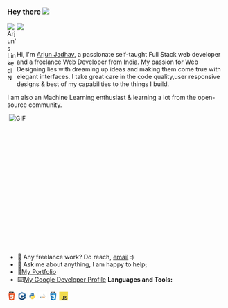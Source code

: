 ### Hey there <img src="https://media.giphy.com/media/hvRJCLFzcasrR4ia7z/giphy.gif" width="25px">
<a href="https://www.linkedin.com/in/kunajun">
  <img align="left" alt="Arjun's LinkedIN" width="22px" src="https://raw.githubusercontent.com/peterthehan/peterthehan/master/assets/linkedin.svg" />
</a>  
<a href="https://www.instagram.com/arjun_kj25">
  <img align="left" alt="" width="22px" src="https://raw.githubusercontent.com/peterthehan/peterthehan/master/assets/facebook.svg" />
</a>
 

![](https://visitor-badge.glitch.me/badge?page_id=arjundhav.arjundhav)

<br> 

Hi, I'm [Arjun Jadhav](https://arjunaj.me/), a passionate self-taught Full Stack web developer and a freelance Web Developer from India. My passion for Web Designing lies with dreaming up ideas and making them come true with elegant interfaces. I take great care in the code quality,user responsive designs & best of my capabilities to the things I build.

I am also an Machine Learning enthusiast & learning a lot from the open-source community.


  <img align="right" alt="GIF" src="https://github.com/abhisheknaiidu/abhisheknaiidu/blob/master/code.gif?raw=true" width="500" height="320" />
  
- 💼 Any freelance work? Do reach, [email](mailto:arjundhav@gmail.com) :)
- 💬 Ask me about anything, I am happy to help;
- 📔<a href="http://www.arjunaj.me">My Portfolio</a>
- ⌨️<a href="g.dev/arjunaj">My Google Developer Profile<a>
**Languages and Tools:**  

<!--code><img height="20" src="https://raw.githubusercontent.com/github/explore/80688e429a7d4ef2fca1e82350fe8e3517d3494d/topics/bootstrap/bootstrap.png"></code-->
<code><img height="20" src="https://raw.githubusercontent.com/github/explore/80688e429a7d4ef2fca1e82350fe8e3517d3494d/topics/html/html.png"></code>
<code><img height="20" src="https://raw.githubusercontent.com/github/explore/80688e429a7d4ef2fca1e82350fe8e3517d3494d/topics/cpp/cpp.png"></code>
<code><img height="20" src="https://raw.githubusercontent.com/github/explore/80688e429a7d4ef2fca1e82350fe8e3517d3494d/topics/python/python.png"></code>
<code><img height="20" src="https://raw.githubusercontent.com/github/explore/80688e429a7d4ef2fca1e82350fe8e3517d3494d/topics/mysql/mysql.png"></code>
<code><img height="20" src="https://raw.githubusercontent.com/github/explore/80688e429a7d4ef2fca1e82350fe8e3517d3494d/topics/css/css.png"></code>
<code><img height="20" src="https://raw.githubusercontent.com/github/explore/80688e429a7d4ef2fca1e82350fe8e3517d3494d/topics/javascript/javascript.png"></code>
<!-- <code><img height="20" src="https://raw.githubusercontent.com/github/explore/80688e429a7d4ef2fca1e82350fe8e3517d3494d/topics/git/git.png"></code> -->

